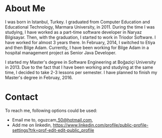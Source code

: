 # About Me #

I was born in Istanbul, Turkey. I graduated from Computer Education and Educational Technology, Marmara University,  in 2011. During the time I was studying, I have worked as a part-time software developer in Naryaz Bilgisayar. Then, with the graduation, I started to work in Triodor Software. I have worked for almost 3 years there. In February, 2014, I switched to Etiya and then Bilge Adam. Currently, I have been working for Bilge Adam in a hospital management project as Senior Java Developer.

I started my Master's degree in Software Engineering at Boğaziçi University in 2013. Due to the fact that I have been working and studying at the same time, I decided to take 2-3 lessons per semester. I have planned to finish my Master's degree in Februay, 2016.

# Contact #

To reach me, following options could be used:
  * Email me to, oguzcam\_50@hotmail.com,
  * Add me on linkedin, https://www.linkedin.com/profile/public-profile-settings?trk=prof-edit-edit-public_profile